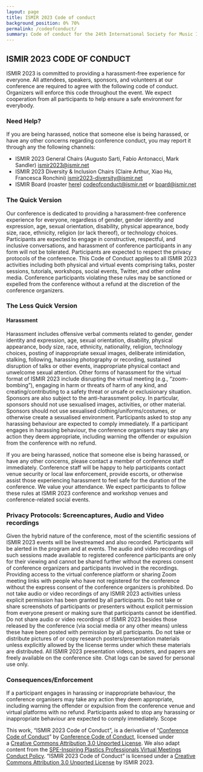 ```yaml
---
layout: page
title: ISMIR 2023 Code of conduct
background_position: 0% 70%
permalink: /codeofconduct/
summary: Code of conduct for the 24th International Society for Music Information Retrieval Conference
---
```


## ISMIR 2023 CODE OF CONDUCT

ISMIR 2023 is committed to providing a harassment-free experience for everyone. All attendees, speakers, sponsors, and volunteers at our conference are required to agree with the following code of conduct. Organizers will enforce this code throughout the event. We expect cooperation from all participants to help ensure a safe environment for everybody.

### Need Help?

If you are being harassed, notice that someone else is being harassed, or have any other concerns regarding conference conduct, you may report it through any the following channels:

- ISMIR 2023 General Chairs (Augusto Sarti, Fabio Antonacci, Mark Sandler) [ismir2023@ismir.net](ismir2023@ismir.net)
- ISMIR 2023 Diversity & Inclusion Chairs (Claire Arthur, Xiao Hu, Francesca Ronchini) [ismir2023-diversity@ismir.net](ismir2023-diversity@ismir.net)
- ISMIR Board (roaster [here](https://www.ismir.net/about/)) [codeofconduct@ismir.net](codeofconduct@ismir.net) or [board@ismir.net](board@ismir.net )


### The Quick Version

Our conference is dedicated to providing a harassment-free conference experience for everyone, regardless of gender, gender identity and expression, age, sexual orientation, disability, physical appearance, body size, race, ethnicity, religion (or lack thereof), or technology choices. Participants are expected to engage in constructive, respectful, and inclusive conversations, and harassment of conference participants in any form will not be tolerated. Participants are expected to respect the privacy protocols of the conference. This Code of Conduct applies to all ISMIR 2023 activities including both physical and virtual events comprising talks, poster sessions, tutorials, workshops, social events, Twitter, and other online media. Conference participants violating these rules may be sanctioned or expelled from the conference without a refund at the discretion of the conference organizers.


### The Less Quick Version

#### Harassment

Harassment includes offensive verbal comments related to gender, gender identity and expression, age, sexual orientation, disability, physical appearance, body size, race, ethnicity, nationality, religion, technology choices, posting of inappropriate sexual images, deliberate intimidation, stalking, following, harassing photography or recording, sustained disruption of talks or other events, inappropriate physical contact and unwelcome sexual attention. Other forms of harassment for the virtual format of ISMIR 2023 include disrupting the virtual meeting (e.g., “zoom-bombing”), engaging in harm or threats of harm of any kind, and creating/contributing to a safety threat or unsafe or exclusionary situation.
Sponsors are also subject to the anti-harassment policy. In particular, sponsors should not use sexualised images, activities, or other material. Sponsors should not use sexualised clothing/uniforms/costumes, or otherwise create a sexualised environment.
Participants asked to stop any harassing behaviour are expected to comply immediately.
If a participant engages in harassing behaviour, the conference organisers may take any action they deem appropriate, including warning the offender or expulsion from the conference with no refund.

If you are being harassed, notice that someone else is being harassed, or have any other concerns, please contact a member of conference staff immediately.
Conference staff will be happy to help participants contact venue security or local law enforcement, provide escorts, or otherwise assist those experiencing harassment to feel safe for the duration of the conference. We value your attendance.
We expect participants to follow these rules at ISMIR 2023 conference and workshop venues and conference-related social events.

### Privacy Protocols: Screencaptures, Audio and Video recordings

Given the hybrid nature of the conference, most of the scientific sessions of ISMIR 2023 events will be livestreamed and also recorded. Participants will be alerted in the program and at events. The audio and video recordings of such sessions made available to registered conference participants are only for their viewing and cannot be shared further without the express consent of conference organizers and participants involved in the recordings.
Providing access to the virtual conference platform or sharing Zoom meeting links with people who have not registered for the conference without the express consent of the conference organizers is prohibited.
Do not take audio or video recordings of any ISMIR 2023 activities unless explicit permission has been granted by all participants.
Do not take or share screenshots of participants or presenters without explicit permission from everyone present or making sure that participants cannot be identified.
Do not share audio or video recordings of ISMIR 2023 besides those released by the conference (via social media or any other means) unless these have been posted with permission by all participants.
Do not take or distribute pictures of or copy research posters/presentation materials unless explicitly allowed by the license terms under which these materials are distributed. All ISMIR 2023 presentation videos, posters, and papers are freely available on the conference site.
Chat logs can be saved for personal use only.

### Consequences/Enforcement

If a participant engages in harassing or inappropriate behaviour, the conference organisers may take any action they deem appropriate, including warning the offender or expulsion from the conference venue and virtual platforms with no refund.
Participants asked to stop any harassing or inappropriate behaviour are expected to comply immediately.
Scope

This work, “ISMIR 2023 Code of Conduct”, is a derivative of “[Conference Code of Conduct](https://confcodeofconduct.com/)” by [Conference Code of Conduct](https://github.com/confcodeofconduct), licensed under a [Creative Commons Attribution 3.0 Unported License](https://creativecommons.org/licenses/by/3.0/deed.en_US). We also adapt content from the [SPE-Inspiring Plastics Professionals Virtual Meetings Conduct Policy](https://www.4spe.org/i4a/pages/index.cfm?pageID=5715). “ISMIR 2023 Code of Conduct” is licensed under a [Creative Commons Attribution 3.0 Unported License](https://creativecommons.org/licenses/by/3.0/deed.en_US) by ISMIR 2023.





